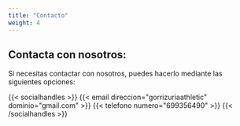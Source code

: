 ```yaml
---
title: "Contacto"
weight: 4
---
```


## Contacta con nosotros&colon;

Si necesitas contactar con nosotros, puedes hacerlo mediante las siguientes opciones:

{{< socialhandles >}}
    {{< email direccion="gorrizuriaathletic" dominio="gmail.com" >}}
    {{< telefono numero="699356490" >}}
{{< /socialhandles >}}
